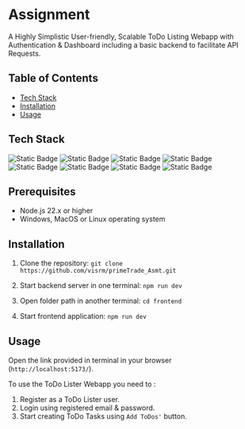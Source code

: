 # Assignment
A Highly Simplistic User-friendly, Scalable ToDo Listing Webapp with Authentication & Dashboard including a basic backend to facilitate API Requests.

## Table of Contents
- [Tech Stack](#tech-stack)
- [Installation](#installation)
- [Usage](#usage)

## Tech Stack
![Static Badge](https://img.shields.io/badge/Vite-black?style=for-the-badge&logo=vite&logoSize=auto) 
![Static Badge](https://img.shields.io/badge/React-black?style=for-the-badge&logo=react&logoSize=auto) 
![Static Badge](https://img.shields.io/badge/node-black?style=for-the-badge&logo=nodedotjs&logoSize=auto) 
![Static Badge](https://img.shields.io/badge/express-black?style=for-the-badge&logo=express&logoSize=auto) 
![Static Badge](https://img.shields.io/badge/MongoDB-black?style=for-the-badge&logo=mongodb&logoSize=auto) 
![Static Badge](https://img.shields.io/badge/Tailwind%20CSS-black?style=for-the-badge&logo=tailwindcss&logoSize=auto) 
![Static Badge](https://img.shields.io/badge/DaisyUI-black?style=for-the-badge&logo=daisyui&logoSize=auto) 
![Static Badge](https://img.shields.io/badge/Redux-black?style=for-the-badge&logo=redux&logoSize=auto)


## Prerequisites 
- Node.js 22.x or higher
- Windows, MacOS or Linux operating system 

## Installation 
1. Clone the repository: 
   `git clone https://github.com/visrm/primeTrade_Asmt.git`
   
2. Start backend server in one terminal: 
    `npm run dev`
   
3. Open folder path in another terminal: 
    `cd frontend`

4. Start frontend application:
  `npm run dev`

## Usage
Open the link provided in terminal in your browser (`http://localhost:5173/`).

To use the ToDo Lister Webapp you need to :

1. Register as a ToDo Lister user.
2. Login using registered email & password.
3. Start creating ToDo Tasks using `Add ToDos'` button.
